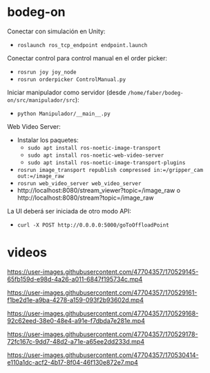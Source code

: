 # bodeg-on

Conectar con simulación en Unity:
- `roslaunch ros_tcp_endpoint endpoint.launch`

Conectar control para control manual en el order picker:
- `rosrun joy joy_node`
- `rosrun orderpicker ControlManual.py`

Iniciar manipulador como servidor (desde `/home/faber/bodeg-on/src/manipulador/src`):
- `python Manipulador/__main__.py`

Web Video Server:
- Instalar los paquetes:
  - `sudo apt install ros-noetic-image-transport`
  - `sudo apt install ros-noetic-web-video-server`
  - `sudo apt install ros-noetic-image-transport-plugins`
- `rosrun image_transport republish compressed in:=/gripper_cam out:=/image_raw`
- `rosrun web_video_server web_video_server`
- http://localhost:8080/stream_viewer?topic=/image_raw o http://localhost:8080/stream?topic=/image_raw

La UI deberá ser iniciada de otro modo
API:
- `curl -X POST http://0.0.0.0:5000/goToOffloadPoint`

# videos
https://user-images.githubusercontent.com/47704357/170529145-65fb159d-e98d-4a26-a011-6847f195734c.mp4

https://user-images.githubusercontent.com/47704357/170529161-f1be2d1e-a9ba-4278-a159-093f2b93602d.mp4

https://user-images.githubusercontent.com/47704357/170529168-92c62eed-38e0-48e4-a91e-f7dbda7e281e.mp4

https://user-images.githubusercontent.com/47704357/170529178-72fc167c-9dd7-48d2-a71e-a65ee2dd233d.mp4




https://user-images.githubusercontent.com/47704357/170530414-e110a1dc-acf2-4b17-8f04-46f130e872e7.mp4

